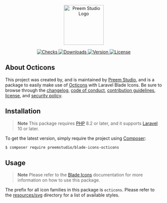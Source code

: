<p align="center">
    <a href="https://preem.studio" target="_blank">
        <img src="https://raw.githubusercontent.com/PreemStudio/assets/main/logo-text.svg" width="128" alt="Preem Studio Logo" />
    </a>
</p>

<p align="center">
    <a href="https://github.com/PreemStudio/blade-icons-octicons/actions">
        <img src="https://badge.sh/github/check-runs/PreemStudio/blade-icons-octicons" alt="Checks" />
    </a>
    <a href="https://packagist.org/packages/preemstudio/blade-icons-octicons">
        <img src="https://badge.sh/packagist/downloads/PreemStudio/blade-icons-octicons" alt="Downloads" />
    </a>
    <a href="https://packagist.org/packages/preemstudio/blade-icons-octicons">
        <img src="https://badge.sh/packagist/version/PreemStudio/blade-icons-octicons" alt="Version" />
    </a>
    <a href="https://packagist.org/packages/preemstudio/blade-icons-octicons">
        <img src="https://badge.sh/packagist/license/PreemStudio/blade-icons-octicons" alt="License" />
    </a>
</p>

## About Octicons

This project was created by, and is maintained by [Preem Studio](https://github.com/PreemStudio), and is a package to easily make use of [Octicons](https://primer.style/design/foundations/icons) with Laravel Blade Icons. Be sure to browse through the [changelog](CHANGELOG.md), [code of conduct](.github/CODE_OF_CONDUCT.md), [contribution guidelines](.github/CONTRIBUTING.md), [license](LICENSE), and [security policy](.github/SECURITY.md).

## Installation

> **Note**
> This package requires [PHP](https://www.php.net/) 8.2 or later, and it supports [Laravel](https://laravel.com/) 10 or later.

To get the latest version, simply require the project using [Composer](https://getcomposer.org/):

```bash
$ composer require preemstudio/blade-icons-octicons
```

## Usage

> **Note**
> Please refer to the [Blade Icons](https://github.com/PreemStudio/blade-icons) documentation for more information on how to use this package.

The prefix for all icon families in this package is `octicons`. Please refer to the [resources/svg](/resources/svg) directory for a list of available styles.
